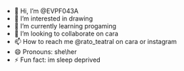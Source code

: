 - 👋 Hi, I’m @EVPF043A
- 👀 I’m interested in drawing
- 🌱 I’m currently learning progaming
- 💞️ I’m looking to collaborate on cara
- 📫 How to reach me @rato_teatral on cara or instagram
- 😄 Pronouns: she\her
- ⚡ Fun fact: im sleep deprived

<!---
EVPF043A/EVPF043A is a ✨ special ✨ repository because its `README.md` (this file) appears on your GitHub profile.
You can click the Preview link to take a look at your changes.
--->
